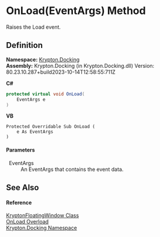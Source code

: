 # OnLoad(EventArgs) Method


Raises the Load event.



## Definition
**Namespace:** <a href="98399376-cf41-9454-4b4d-4fab2ca20bc7.md">Krypton.Docking</a>  
**Assembly:** Krypton.Docking (in Krypton.Docking.dll) Version: 80.23.10.287+build2023-10-14T12:58:55:711Z

**C#**
``` C#
protected virtual void OnLoad(
	EventArgs e
)
```
**VB**
``` VB
Protected Overridable Sub OnLoad ( 
	e As EventArgs
)
```



#### Parameters
<dl><dt>  EventArgs</dt><dd>An EventArgs that contains the event data.</dd></dl>

## See Also


#### Reference
<a href="f85c60bf-8bb1-2e91-bb79-52c513e57d37.md">KryptonFloatingWindow Class</a>  
<a href="a991c645-2c1c-3f98-9901-75b47f286696.md">OnLoad Overload</a>  
<a href="98399376-cf41-9454-4b4d-4fab2ca20bc7.md">Krypton.Docking Namespace</a>  
